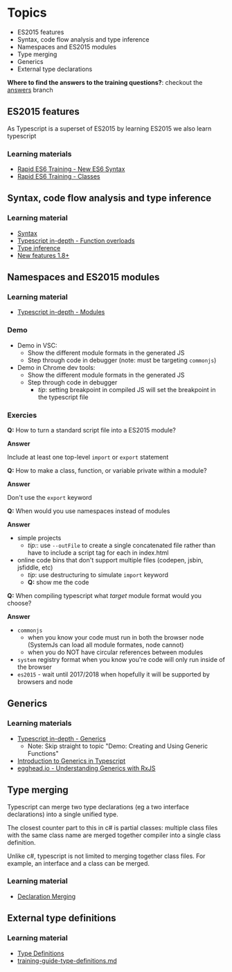 # Topics

* ES2015 features
* Syntax, code flow analysis and type inference
* Namespaces and ES2015 modules
* Type merging
* Generics
* External type declarations

**Where to find the answers to the training questions?**: checkout the [answers](https://github.com/ccrowhurstram/ram-typescript-training/tree/answers) branch

## ES2015 features

As Typescript is a superset of ES2015 by learning ES2015 we also learn typescript

### Learning materials

* [Rapid ES6 Training - New ES6 Syntax](https://app.pluralsight.com/player?course=rapid-es6-training&author=mark-zamoyta&name=rapid-es6-training-m2&clip=0&mode=live)
* [Rapid ES6 Training - Classes](https://app.pluralsight.com/player?course=rapid-es6-training&author=mark-zamoyta&name=rapid-es6-training-m3&clip=3&mode=live)

## Syntax, code flow analysis and type inference

### Learning material

* [Syntax](src/syntax)
* [Typescript in-depth - Function overloads](https://app.pluralsight.com/player?course=typescript-in-depth&author=brice-wilson&name=typescript-in-depth-m4&clip=11&mode=live)
* [Type inference](src/type-inference)
* [New features 1.8+](https://www.youtube.com/watch?v=6wEVu_mkJjM#t=44m25s)


## Namespaces and ES2015 modules

### Learning material

* [Typescript in-depth - Modules](https://app.pluralsight.com/player?course=typescript-in-depth&author=brice-wilson&name=typescript-in-depth-m7&clip=0&mode=live)

### Demo

* Demo in VSC:
    * Show the different module formats in the generated JS
    * Step through code in debugger (note: must be targeting `commonjs`)
* Demo in Chrome dev tools:
    * Show the different module formats in the generated JS
    * Step through code in debugger
	    * *tip*: setting breakpoint in compiled JS will set the breakpoint in the typescript file

### Exercies

**Q:** How to turn a standard script file into a ES2015 module?

**Answer**

Include at least one top-level `import` or `export` statement

**Q:** How to make a class, function, or variable private within a module?

**Answer**

Don't use the `export` keyword

**Q:** When would you use namespaces instead of modules

**Answer**
* simple projects
	* *tip:*: use `--outFile` to create a single concatenated file rather than have to include a script tag for each in index.html
* online code bins  that don't support multiple files (codepen, jsbin, jsfiddle, etc)
	* *tip*: use destructuring to simulate `import` keyword
	* **Q:** show me the code

**Q:** When compiling typescript what *target* module format would you choose?

**Answer**

* `commonjs`
	* when you know your code must run in both the browser node (SystemJs can load all module formates, node cannot)
	* when you do NOT have circular references between modules
* `system` registry format when you know you're code will only run inside of the browser
* `es2015` - wait until 2017/2018 when hopefully it will be supported by browsers and node


## Generics

### Learning materials

* [Typescript in-depth - Generics](https://app.pluralsight.com/player?course=typescript-in-depth&author=brice-wilson&name=typescript-in-depth-m8&clip=4&mode=live)
	* Note: Skip straight to topic "Demo: Creating and Using Generic Functions"
* [Introduction to Generics in Typescript ](https://egghead.io/lessons/typescript-introduction-to-generics-in-typescript)
* [egghead.io - Understanding Generics with RxJS](https://egghead.io/lessons/typescript-understanding-generics-with-rxjs)


## Type merging

Typescript can merge two type declarations (eg a two interface declarations) into a single unified type.

The closest counter part to this in c# is partial classes: multiple class files with the same class name are merged together compiler
into a single class definition.

Unlike c#, typescript is not limited to merging together class files. For example, an interface and a class can be merged.

### Learning material

* [Declaration Merging](http://www.typescriptlang.org/docs/handbook/declaration-merging.html)


## External type definitions

### Learning material

* [Type Definitions](https://app.pluralsight.com/player?course=typescript-in-depth&author=brice-wilson&name=typescript-in-depth-m10&clip=0&mode=live)
* [training-guide-type-definitions.md](training-guide-type-definitions.md)